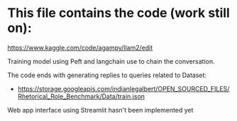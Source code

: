 # This file contains the code (work still on):

https://www.kaggle.com/code/agampy/llam2/edit

Training model using Peft and langchain use to chain the conversation.

The code ends with generating replies to queries related to Dataset:
- https://storage.googleapis.com/indianlegalbert/OPEN_SOURCED_FILES/Rhetorical_Role_Benchmark/Data/train.json

Web app interface using Streamlit hasn't been implemented yet
